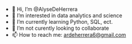 - 👋 Hi, I’m @AlyseDeHerrera
- 👀 I’m interested in data analytics and science
- 🌱 I’m currently learning Python, SQL, ect.
- 💞️ I’m not curently looking to collaborate
- 📫 How to reach me: ardeherrera6@gmail.com

<!---
AlyseDeHerrera/AlyseDeHerrera is a ✨ special ✨ repository because its `README.md` (this file) appears on your GitHub profile.
You can click the Preview link to take a look at your changes.
--->
